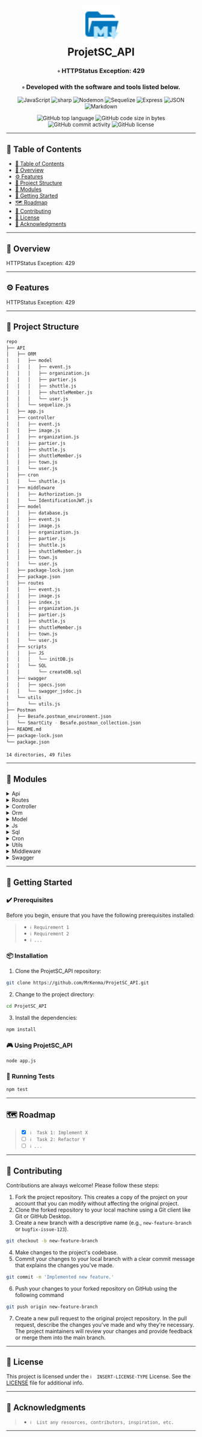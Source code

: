 
<div align="center">
<h1 align="center">
<img src="https://raw.githubusercontent.com/PKief/vscode-material-icon-theme/ec559a9f6bfd399b82bb44393651661b08aaf7ba/icons/folder-markdown-open.svg" width="100" />
<br>ProjetSC_API
</h1>
<h3>◦ HTTPStatus Exception: 429</h3>
<h3>◦ Developed with the software and tools listed below.</h3>

<p align="center">
<img src="https://img.shields.io/badge/JavaScript-F7DF1E.svg?style&logo=JavaScript&logoColor=black" alt="JavaScript" />
<img src="https://img.shields.io/badge/sharp-99CC00.svg?style&logo=sharp&logoColor=white" alt="sharp" />
<img src="https://img.shields.io/badge/Nodemon-76D04B.svg?style&logo=Nodemon&logoColor=white" alt="Nodemon" />
<img src="https://img.shields.io/badge/Sequelize-52B0E7.svg?style&logo=Sequelize&logoColor=white" alt="Sequelize" />
<img src="https://img.shields.io/badge/Express-000000.svg?style&logo=Express&logoColor=white" alt="Express" />
<img src="https://img.shields.io/badge/JSON-000000.svg?style&logo=JSON&logoColor=white" alt="JSON" />
<img src="https://img.shields.io/badge/Markdown-000000.svg?style&logo=Markdown&logoColor=white" alt="Markdown" />
</p>
<img src="https://img.shields.io/github/languages/top/MrKenma/ProjetSC_API.git?style&color=5D6D7E" alt="GitHub top language" />
<img src="https://img.shields.io/github/languages/code-size/MrKenma/ProjetSC_API.git?style&color=5D6D7E" alt="GitHub code size in bytes" />
<img src="https://img.shields.io/github/commit-activity/m/MrKenma/ProjetSC_API.git?style&color=5D6D7E" alt="GitHub commit activity" />
<img src="https://img.shields.io/github/license/MrKenma/ProjetSC_API.git?style&color=5D6D7E" alt="GitHub license" />
</div>

---

## 📒 Table of Contents
- [📒 Table of Contents](#-table-of-contents)
- [📍 Overview](#-overview)
- [⚙️ Features](#-features)
- [📂 Project Structure](#project-structure)
- [🧩 Modules](#modules)
- [🚀 Getting Started](#-getting-started)
- [🗺 Roadmap](#-roadmap)
- [🤝 Contributing](#-contributing)
- [📄 License](#-license)
- [👏 Acknowledgments](#-acknowledgments)

---


## 📍 Overview

HTTPStatus Exception: 429

---

## ⚙️ Features

HTTPStatus Exception: 429

---


## 📂 Project Structure


```bash
repo
├── API
│   ├── ORM
│   │   ├── model
│   │   │   ├── event.js
│   │   │   ├── organization.js
│   │   │   ├── partier.js
│   │   │   ├── shuttle.js
│   │   │   ├── shuttleMember.js
│   │   │   └── user.js
│   │   └── sequelize.js
│   ├── app.js
│   ├── controller
│   │   ├── event.js
│   │   ├── image.js
│   │   ├── organization.js
│   │   ├── partier.js
│   │   ├── shuttle.js
│   │   ├── shuttleMember.js
│   │   ├── town.js
│   │   └── user.js
│   ├── cron
│   │   └── shuttle.js
│   ├── middleware
│   │   ├── Authorization.js
│   │   └── IdentificationJWT.js
│   ├── model
│   │   ├── database.js
│   │   ├── event.js
│   │   ├── image.js
│   │   ├── organization.js
│   │   ├── partier.js
│   │   ├── shuttle.js
│   │   ├── shuttleMember.js
│   │   ├── town.js
│   │   └── user.js
│   ├── package-lock.json
│   ├── package.json
│   ├── routes
│   │   ├── event.js
│   │   ├── image.js
│   │   ├── index.js
│   │   ├── organization.js
│   │   ├── partier.js
│   │   ├── shuttle.js
│   │   ├── shuttleMember.js
│   │   ├── town.js
│   │   └── user.js
│   ├── scripts
│   │   ├── JS
│   │   │   └── initDB.js
│   │   └── SQL
│   │       └── createDB.sql
│   ├── swagger
│   │   ├── specs.json
│   │   └── swagger_jsdoc.js
│   └── utils
│       └── utils.js
├── Postman
│   ├── Besafe.postman_environment.json
│   └── SmartCity - Besafe.postman_collection.json
├── README.md
├── package-lock.json
└── package.json

14 directories, 49 files
```

---

## 🧩 Modules

<details closed><summary>Api</summary>

| File                                                                       | Summary                   |
| ---                                                                        | ---                       |
| [app.js](https://github.com/MrKenma/ProjetSC_API.git/blob/main/API/app.js) | HTTPStatus Exception: 429 |

</details>

<details closed><summary>Routes</summary>

| File                                                                                                  | Summary                   |
| ---                                                                                                   | ---                       |
| [partier.js](https://github.com/MrKenma/ProjetSC_API.git/blob/main/API/routes/partier.js)             | HTTPStatus Exception: 429 |
| [organization.js](https://github.com/MrKenma/ProjetSC_API.git/blob/main/API/routes/organization.js)   | HTTPStatus Exception: 429 |
| [user.js](https://github.com/MrKenma/ProjetSC_API.git/blob/main/API/routes/user.js)                   | HTTPStatus Exception: 429 |
| [index.js](https://github.com/MrKenma/ProjetSC_API.git/blob/main/API/routes/index.js)                 | HTTPStatus Exception: 429 |
| [shuttleMember.js](https://github.com/MrKenma/ProjetSC_API.git/blob/main/API/routes/shuttleMember.js) | HTTPStatus Exception: 429 |
| [shuttle.js](https://github.com/MrKenma/ProjetSC_API.git/blob/main/API/routes/shuttle.js)             | HTTPStatus Exception: 429 |
| [image.js](https://github.com/MrKenma/ProjetSC_API.git/blob/main/API/routes/image.js)                 | HTTPStatus Exception: 429 |
| [town.js](https://github.com/MrKenma/ProjetSC_API.git/blob/main/API/routes/town.js)                   | HTTPStatus Exception: 429 |
| [event.js](https://github.com/MrKenma/ProjetSC_API.git/blob/main/API/routes/event.js)                 | HTTPStatus Exception: 429 |

</details>

<details closed><summary>Controller</summary>

| File                                                                                                      | Summary                   |
| ---                                                                                                       | ---                       |
| [partier.js](https://github.com/MrKenma/ProjetSC_API.git/blob/main/API/controller/partier.js)             | HTTPStatus Exception: 429 |
| [organization.js](https://github.com/MrKenma/ProjetSC_API.git/blob/main/API/controller/organization.js)   | HTTPStatus Exception: 429 |
| [user.js](https://github.com/MrKenma/ProjetSC_API.git/blob/main/API/controller/user.js)                   | HTTPStatus Exception: 429 |
| [shuttleMember.js](https://github.com/MrKenma/ProjetSC_API.git/blob/main/API/controller/shuttleMember.js) | HTTPStatus Exception: 429 |
| [shuttle.js](https://github.com/MrKenma/ProjetSC_API.git/blob/main/API/controller/shuttle.js)             | HTTPStatus Exception: 429 |
| [image.js](https://github.com/MrKenma/ProjetSC_API.git/blob/main/API/controller/image.js)                 | HTTPStatus Exception: 429 |
| [town.js](https://github.com/MrKenma/ProjetSC_API.git/blob/main/API/controller/town.js)                   | HTTPStatus Exception: 429 |
| [event.js](https://github.com/MrKenma/ProjetSC_API.git/blob/main/API/controller/event.js)                 | HTTPStatus Exception: 429 |

</details>

<details closed><summary>Orm</summary>

| File                                                                                       | Summary                   |
| ---                                                                                        | ---                       |
| [sequelize.js](https://github.com/MrKenma/ProjetSC_API.git/blob/main/API/ORM/sequelize.js) | HTTPStatus Exception: 429 |

</details>

<details closed><summary>Model</summary>

| File                                                                                                     | Summary                   |
| ---                                                                                                      | ---                       |
| [partier.js](https://github.com/MrKenma/ProjetSC_API.git/blob/main/API/ORM/model/partier.js)             | HTTPStatus Exception: 429 |
| [organization.js](https://github.com/MrKenma/ProjetSC_API.git/blob/main/API/ORM/model/organization.js)   | HTTPStatus Exception: 429 |
| [user.js](https://github.com/MrKenma/ProjetSC_API.git/blob/main/API/ORM/model/user.js)                   | HTTPStatus Exception: 429 |
| [shuttleMember.js](https://github.com/MrKenma/ProjetSC_API.git/blob/main/API/ORM/model/shuttleMember.js) | HTTPStatus Exception: 429 |
| [shuttle.js](https://github.com/MrKenma/ProjetSC_API.git/blob/main/API/ORM/model/shuttle.js)             | HTTPStatus Exception: 429 |
| [event.js](https://github.com/MrKenma/ProjetSC_API.git/blob/main/API/ORM/model/event.js)                 | HTTPStatus Exception: 429 |
| [partier.js](https://github.com/MrKenma/ProjetSC_API.git/blob/main/API/model/partier.js)                 | HTTPStatus Exception: 429 |
| [organization.js](https://github.com/MrKenma/ProjetSC_API.git/blob/main/API/model/organization.js)       | HTTPStatus Exception: 429 |
| [user.js](https://github.com/MrKenma/ProjetSC_API.git/blob/main/API/model/user.js)                       | HTTPStatus Exception: 429 |
| [database.js](https://github.com/MrKenma/ProjetSC_API.git/blob/main/API/model/database.js)               | HTTPStatus Exception: 429 |
| [shuttleMember.js](https://github.com/MrKenma/ProjetSC_API.git/blob/main/API/model/shuttleMember.js)     | HTTPStatus Exception: 429 |
| [shuttle.js](https://github.com/MrKenma/ProjetSC_API.git/blob/main/API/model/shuttle.js)                 | HTTPStatus Exception: 429 |
| [image.js](https://github.com/MrKenma/ProjetSC_API.git/blob/main/API/model/image.js)                     | HTTPStatus Exception: 429 |
| [town.js](https://github.com/MrKenma/ProjetSC_API.git/blob/main/API/model/town.js)                       | HTTPStatus Exception: 429 |
| [event.js](https://github.com/MrKenma/ProjetSC_API.git/blob/main/API/model/event.js)                     | HTTPStatus Exception: 429 |

</details>

<details closed><summary>Js</summary>

| File                                                                                        | Summary                   |
| ---                                                                                         | ---                       |
| [initDB.js](https://github.com/MrKenma/ProjetSC_API.git/blob/main/API/scripts/JS/initDB.js) | HTTPStatus Exception: 429 |

</details>

<details closed><summary>Sql</summary>

| File                                                                                               | Summary                   |
| ---                                                                                                | ---                       |
| [createDB.sql](https://github.com/MrKenma/ProjetSC_API.git/blob/main/API/scripts/SQL/createDB.sql) | HTTPStatus Exception: 429 |

</details>

<details closed><summary>Cron</summary>

| File                                                                                    | Summary                   |
| ---                                                                                     | ---                       |
| [shuttle.js](https://github.com/MrKenma/ProjetSC_API.git/blob/main/API/cron/shuttle.js) | HTTPStatus Exception: 429 |

</details>

<details closed><summary>Utils</summary>

| File                                                                                 | Summary                   |
| ---                                                                                  | ---                       |
| [utils.js](https://github.com/MrKenma/ProjetSC_API.git/blob/main/API/utils/utils.js) | HTTPStatus Exception: 429 |

</details>

<details closed><summary>Middleware</summary>

| File                                                                                                              | Summary                   |
| ---                                                                                                               | ---                       |
| [Authorization.js](https://github.com/MrKenma/ProjetSC_API.git/blob/main/API/middleware/Authorization.js)         | HTTPStatus Exception: 429 |
| [IdentificationJWT.js](https://github.com/MrKenma/ProjetSC_API.git/blob/main/API/middleware/IdentificationJWT.js) | HTTPStatus Exception: 429 |

</details>

<details closed><summary>Swagger</summary>

| File                                                                                                   | Summary                   |
| ---                                                                                                    | ---                       |
| [swagger_jsdoc.js](https://github.com/MrKenma/ProjetSC_API.git/blob/main/API/swagger/swagger_jsdoc.js) | HTTPStatus Exception: 429 |

</details>

---

## 🚀 Getting Started

### ✔️ Prerequisites

Before you begin, ensure that you have the following prerequisites installed:
> - `ℹ️ Requirement 1`
> - `ℹ️ Requirement 2`
> - `ℹ️ ...`

### 📦 Installation

1. Clone the ProjetSC_API repository:
```sh
git clone https://github.com/MrKenma/ProjetSC_API.git
```

2. Change to the project directory:
```sh
cd ProjetSC_API
```

3. Install the dependencies:
```sh
npm install
```

### 🎮 Using ProjetSC_API

```sh
node app.js
```

### 🧪 Running Tests
```sh
npm test
```

---


## 🗺 Roadmap

> - [X] `ℹ️  Task 1: Implement X`
> - [ ] `ℹ️  Task 2: Refactor Y`
> - [ ] `ℹ️ ...`


---

## 🤝 Contributing

Contributions are always welcome! Please follow these steps:
1. Fork the project repository. This creates a copy of the project on your account that you can modify without affecting the original project.
2. Clone the forked repository to your local machine using a Git client like Git or GitHub Desktop.
3. Create a new branch with a descriptive name (e.g., `new-feature-branch` or `bugfix-issue-123`).
```sh
git checkout -b new-feature-branch
```
4. Make changes to the project's codebase.
5. Commit your changes to your local branch with a clear commit message that explains the changes you've made.
```sh
git commit -m 'Implemented new feature.'
```
6. Push your changes to your forked repository on GitHub using the following command
```sh
git push origin new-feature-branch
```
7. Create a new pull request to the original project repository. In the pull request, describe the changes you've made and why they're necessary.
The project maintainers will review your changes and provide feedback or merge them into the main branch.

---

## 📄 License

This project is licensed under the `ℹ️  INSERT-LICENSE-TYPE` License. See the [LICENSE](https://docs.github.com/en/communities/setting-up-your-project-for-healthy-contributions/adding-a-license-to-a-repository) file for additional info.

---

## 👏 Acknowledgments

> - `ℹ️  List any resources, contributors, inspiration, etc.`

---
